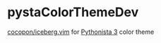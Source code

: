 # pystaColorThemeDev


[cocopon/iceberg.vim](https://github.com/cocopon/iceberg.vim) for [Pythonista 3](http://omz-software.com/pythonista/) color theme
